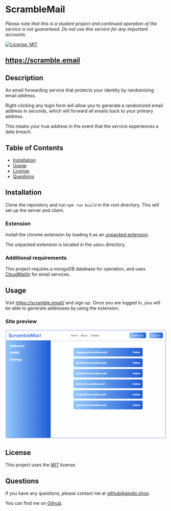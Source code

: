 # ScrambleMail

*Please note that this is a student project and continued operation of the service is not guaranteed. Do not use this service for any important accounts.*

[![License: MIT](https://img.shields.io/badge/License-MIT-yellow.svg)](https://opensource.org/licenses/MIT)

## https://scramble.email

## Description

An email forwarding service that protects your identity by randomizing email address.

Right-clicking any login form will allow you to generate a randomized email address in seconds, which will forward all emails back to your primary address.

This masks your true address in the event that the service experiences a data breach.

## Table of Contents

* [Installation](#installation)
* [Usage](#usage)
* [License](#license)
* [Questions](#questions)

## Installation

Clone the repository and run ```npm run build``` in the root directory. This will set up the server and client.

### Extension

Install the chrome extension by loading it as an [unpacked extension](https://developer.chrome.com/docs/extensions/mv3/getstarted/development-basics/#load-unpacked).

The unpacked extension is located in the ```addon``` directory.

### Additional requirements

This project requires a mongoDB database for operation, and uses [CloudMailIn](https://www.cloudmailin.com/) for email services.

## Usage

Visit https://scramble.email/ and sign up. Once you are logged in, you will be able to generate addresses by using the extension.

### Site preview

![Preview image](preview.png)

## License

This project uses the [MIT](https://opensource.org/licenses/MIT) license.


## Questions

If you have any questions, please contact me at [github@alexbi.shop](mailto:github@alexbi.shop).

You can find me on [Github](https://github.com/alexbishopbootcamp).

